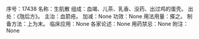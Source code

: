 序号：17438
名称：生肌散
组成：血竭、儿茶、乳香、没药、出过鸡的蛋壳。
出处：《虺后方》。
主治：血箭疮。
加减：None
功效：None
用法用量：搽之。
制备方法：上为末。
临床应用：None
各家论述：None
用药禁忌：None
附注：None
